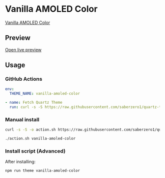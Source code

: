 # Vanilla AMOLED Color

[Vanilla AMOLED Color](https://github.Com/Sskki-exe)

## Preview

[Open live preview](https://quartz-themes.github.io/vanilla-amoled-color/)

## Usage

### GitHub Actions

```yaml
env:
  THEME_NAME: vanilla-amoled-color
```

```yaml
- name: Fetch Quartz Theme
  run: curl -s -S https://raw.githubusercontent.com/saberzero1/quartz-themes/master/action.sh | bash -s -- $THEME_NAME
```

### Manual install

```bash
curl -s -S -o action.sh https://raw.githubusercontent.com/saberzero1/quartz-themes/master/action.sh

./action.sh vanilla-amoled-color
```

### Install script (Advanced)

After installing:

```bash
npm run theme vanilla-amoled-color
```
